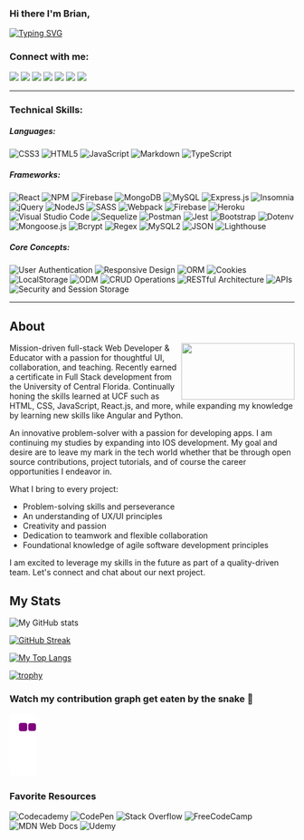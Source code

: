 ### Hi there I'm Brian,

[![Typing SVG](https://readme-typing-svg.herokuapp.com?lines=Full+Stack+Web+Developer)](https://git.io/typing-svg)

<h3 align="left">Connect with me:</h3>
<p align="left">
  
 <a href="https://discord.gg/xd4vEjPs" target="blank"><img src="https://img.shields.io/badge/Discord-5865F2?style=for-the-badge&logo=discord&logoColor=white" /></a>
 <a href="https://www.linkedin.com/in/brainybrian316/" target="blank"><img src="https://img.shields.io/badge/LinkedIn-0077B5?style=for-the-badge&logo=linkedin&logoColor=white" /></a>
  <a href="https://www.youtube.com/channel/UCSOQYGSwSQ-DvMlx4BtAONA/featured" target="blank"><img src="https://img.shields.io/badge/YouTube-FF0000?style=for-the-badge&logo=youtube&logoColor=white" /></a>
  <a href="url-redirect" target="blank"><img src="https://img.shields.io/badge/Facebook-1877F2?style=for-the-badge&logo=facebook&logoColor=white" /></a>
   <a href="https://docs.google.com/document/d/1PeP8jPx4ct_WFCPPNeYYgJaiSRx9p8il5QjwZ7s0wbQ/edit?usp=sharing" target="blank"><img src="https://img.shields.io/badge/Resume-4285F4?style=for-the-badge&logo=google-cloud&logoColor=white" /></a>
  <a href="mailto:brainybrian316@gmail.com" target="blank"><img src="https://img.shields.io/badge/Gmail-D14836?style=for-the-badge&logo=gmail&logoColor=white" /></a>
    <a href="https://medium.com/@brainybrian316" target="blank"><img src="https://img.shields.io/badge/Blog-12100E?style=for-the-badge&logo=medium&logoColor=white" /></a>
***


<h3 align="left">Technical Skills:</h3>
<p align="left">

<h5>Languages:</h5>

![CSS3](https://img.shields.io/badge/css3-%231572B6.svg?style=for-the-badge&logo=css3&logoColor=white)
![HTML5](https://img.shields.io/badge/html5-%23E34F26.svg?style=for-the-badge&logo=html5&logoColor=white)
![JavaScript](https://img.shields.io/badge/javascript-%23323330.svg?style=for-the-badge&logo=javascript&logoColor=%23F7DF1E)
![Markdown](https://img.shields.io/badge/markdown-%23000000.svg?style=for-the-badge&logo=markdown&logoColor=white)
![TypeScript](https://img.shields.io/badge/typescript-%23007ACC.svg?style=for-the-badge&logo=typescript&logoColor=white)


<h5>Frameworks:</h5>

![React](https://img.shields.io/badge/react-%2320232a.svg?style=for-the-badge&logo=react&logoColor=%2361DAFB)
![NPM](https://img.shields.io/badge/NPM-%23000000.svg?style=for-the-badge&logo=npm&logoColor=white)
![Firebase](https://img.shields.io/badge/Firebase-039BE5?style=for-the-badge&logo=Firebase&logoColor=white)
![MongoDB](https://img.shields.io/badge/MongoDB-%234ea94b.svg?style=for-the-badge&logo=mongodb&logoColor=white)
![MySQL](https://img.shields.io/badge/mysql-%2300f.svg?style=for-the-badge&logo=mysql&logoColor=white)
![Express.js](https://img.shields.io/badge/express.js-%23404d59.svg?style=for-the-badge&logo=express&logoColor=%2361DAFB)
![Insomnia](https://img.shields.io/badge/Insomnia-black?style=for-the-badge&logo=insomnia&logoColor=5849BE)
![jQuery](https://img.shields.io/badge/jquery-%230769AD.svg?style=for-the-badge&logo=jquery&logoColor=white)
![NodeJS](https://img.shields.io/badge/node.js-6DA55F?style=for-the-badge&logo=node.js&logoColor=white)
![SASS](https://img.shields.io/badge/SASS-hotpink.svg?style=for-the-badge&logo=SASS&logoColor=white)
![Webpack](https://img.shields.io/badge/webpack-%238DD6F9.svg?style=for-the-badge&logo=webpack&logoColor=black)
![Firebase](https://img.shields.io/badge/firebase-%23039BE5.svg?style=for-the-badge&logo=firebase)
![Heroku](https://img.shields.io/badge/heroku-%23430098.svg?style=for-the-badge&logo=heroku&logoColor=white)
![Visual Studio Code](https://img.shields.io/badge/Visual%20Studio%20Code-0078d7.svg?style=for-the-badge&logo=visual-studio-code&logoColor=white)
![Sequelize](https://img.shields.io/badge/Sequelize-52B0E7?style=for-the-badge&logo=Sequelize&logoColor=white)
![Postman](https://img.shields.io/badge/Postman-FF6C37?style=for-the-badge&logo=postman&logoColor=white)
![Jest](https://img.shields.io/badge/-jest-%23C21325?style=for-the-badge&logo=jest&logoColor=white)
![Bootstrap](https://img.shields.io/badge/Bootstrap-FD3A5C?style=for-the-badge&logo=Bootstrap&logoColor=white)
![Dotenv](https://img.shields.io/badge/Dotenv-2800ff.svg?style=for-the-badge&logo=&logoColor=white)
![Mongoose.js](https://img.shields.io/badge/Mongoose.js-7B42BC.svg?style=for-the-badge&logo=&logoColor=white)
![Bcrypt](https://img.shields.io/badge/Bcrypt-F80000.svg?style=for-the-badge&logo=&logoColor=white)
![Regex](https://img.shields.io/badge/Regex-F38020.svg?style=for-the-badge&logo=&logoColor=white)
![MySQL2](https://img.shields.io/badge/MySQL2-00C300.svg?style=for-the-badge&logo=&logoColor=white)
![JSON](https://img.shields.io/badge/json-5E5C5C?style=for-the-badge&logo=json&logoColor=white)
![Lighthouse](https://img.shields.io/badge/Lighthouse-F44B21?style=for-the-badge&logo=Lighthouse&logoColor=white)
  
 <h5>Core Concepts:</h5>
  
![User Authentication](https://img.shields.io/badge/User%20Authentication-FF6C37?style=for-the-badge&logo=&logoColor=white)
![Responsive Design](https://img.shields.io/badge/Responsive%20Design-52B0E7?style=for-the-badge&logo=&logoColor=white)
![ORM](https://img.shields.io/badge/ORM-2CA5E0?style=for-the-badge&logo=&logoColor=white)
![Cookies](https://img.shields.io/badge/Cookies-840010?style=for-the-badge&logo=&logoColor=white)
![LocalStorage](https://img.shields.io/badge/LocalStorage-685EA9?style=for-the-badge&logo=&logoColor=white)
![ODM](https://img.shields.io/badge/ODM-07C160?style=for-the-badge&logo=&logoColor=white)
![CRUD Operations](https://img.shields.io/badge/CRUD%20Operations-000000?style=for-the-badge&logo=&logoColor=white)
![RESTful Architecture](https://img.shields.io/badge/RESTful%20Architecture-FF6A00?style=for-the-badge&logo=&logoColor=white)
![APIs](https://img.shields.io/badge/APIs-0078d7.svg?style=for-the-badge&logo=&logoColor=white)
![Security and Session Storage](https://img.shields.io/badge/Session%20And%20Security%20Storage-0078d7.svg?style=for-the-badge&logo=&logoColor=white)
***
  
  ## About
  <a href="URL_REDIRECT" target="blank"><img align="right" src="https://cdn.dribbble.com/users/416610/screenshots/4801105/media/0f73533e44c089e41c3290d4535491ad.gif" width="200" height="100" /></a>
  
  <p> Mission-driven full-stack Web Developer & Educator with a passion for thoughtful UI, collaboration, and teaching. Recently earned a certificate in Full Stack development from the University of Central Florida. Continually honing the skills learned at UCF such as HTML, CSS, JavaScript, React.js, and more, while expanding my knowledge by learning new skills like Angular and Python. 

An innovative problem-solver with a passion for developing apps. I am continuing my studies by expanding into IOS development. My goal and desire are to leave my mark in the tech world whether that be through open source contributions, project tutorials, and of course the career opportunities I endeavor in. 

What I bring to every project:
 <ul>
   <li> Problem-solving skills and perseverance </li>
   <li> An understanding of UX/UI principles </li>
   <li> Creativity and passion </li>
   <li> Dedication to teamwork and flexible collaboration </li>
   <li> Foundational knowledge of agile software development principles </li>
 </ul>

I am excited to leverage my skills in the future as part of a quality-driven team. Let's connect and chat about our next project.
</p>

## My Stats

<!-- GitHub stats -->
![My GitHub stats](https://github-readme-stats.vercel.app/api?username=Brainybrian316&show_icons=true&count_private=true&theme=tokyonight)

<!-- GitHub Streak -->
[![GitHub Streak](https://github-readme-streak-stats.herokuapp.com/?user=Brainybrian316&theme=tokyonight&date_format=M%20j%5B%2C%20Y%5D)](https://git.io/streak-stats)

<!-- Top languages -->
[![My Top Langs](https://github-readme-stats.vercel.app/api/top-langs/?username=Brainybrian316&langs_count=8&theme=tokyonight&layout=compact)](https://github.com/Brainybrian316)

<!-- GitHub Profile Trophies -->
[![trophy](https://github-profile-trophy.vercel.app/?username=Brainybrian316&theme=tokyonight)](https://github.com/Brainybrian316/github-profile-trophy)

  
### Watch my contribution graph get eaten by the snake 🐍
  
  ![Snake animation](https://github.com/Brainybrian316/Brainybrian316/blob/output/github-contribution-grid-snake.gif)
  
  ### Favorite Resources
  
  ![Codecademy](https://img.shields.io/badge/Codecademy-FFF0E5?style=for-the-badge&logo=codecademy&logoColor=1F243A)
  ![CodePen](https://img.shields.io/badge/Codepen-000000?style=for-the-badge&logo=codepen&logoColor=white)
  ![Stack Overflow](https://img.shields.io/badge/-Stackoverflow-FE7A16?style=for-the-badge&logo=stack-overflow&logoColor=white)
  ![FreeCodeCamp](https://img.shields.io/badge/Freecodecamp-%23123.svg?&style=for-the-badge&logo=freecodecamp&logoColor=green)
  ![MDN Web Docs](https://img.shields.io/badge/MDN_Web_Docs-black?style=for-the-badge&logo=mdnwebdocs&logoColor=white)
  ![Udemy](https://img.shields.io/badge/Udemy-EC5252?style=for-the-badge&logo=Udemy&logoColor=white)

